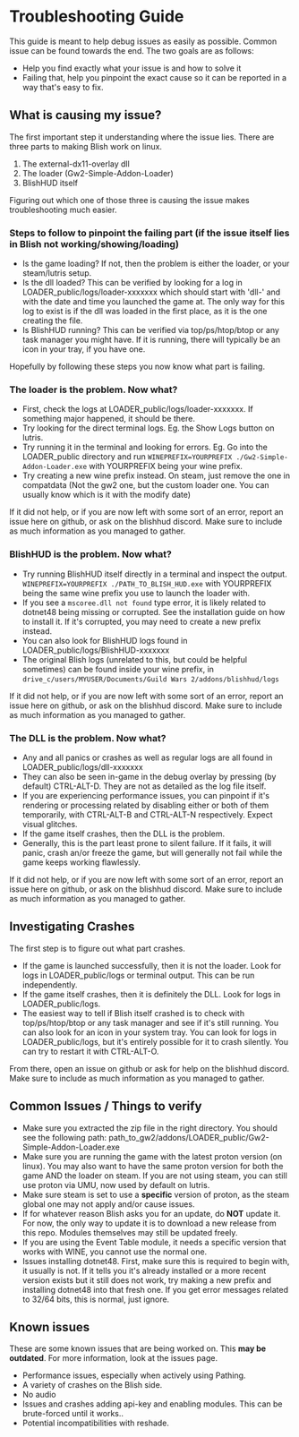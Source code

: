 # Troubleshooting Guide
This guide is meant to help debug issues as easily as possible. Common issue can be found towards the end. The two goals are as follows:
- Help you find exactly what your issue is and how to solve it
- Failing that, help you pinpoint the exact cause so it can be reported in a way that's easy to fix.

## What is causing my issue?
The first important step it understanding where the issue lies. There are three parts to making Blish work on linux.
1. The external-dx11-overlay dll
2. The loader (Gw2-Simple-Addon-Loader)
3. BlishHUD itself

Figuring out which one of those three is causing the issue makes troubleshooting much easier.

### Steps to follow to pinpoint the failing part (if the issue itself lies in Blish not working/showing/loading)
- Is the game loading? If not, then the problem is either the loader, or your steam/lutris setup.
- Is the dll loaded? This can be verified by looking for a log in LOADER_public/logs/loader-xxxxxxx which should start with 'dll-' and with the date and time you launched the game at. The only way for this log to exist is if the dll was loaded in the first place, as it is the one creating the file.
- Is BlishHUD running? This can be verified via top/ps/htop/btop or any task manager you might have. If it is running, there will typically be an icon in your tray, if you have one.

Hopefully by following these steps you now know what part is failing. 

### The loader is the problem. Now what?
- First, check the logs at LOADER_public/logs/loader-xxxxxxx. If something major happened, it should be there.
- Try looking for the direct terminal logs. Eg. the Show Logs button on lutris.
- Try running it in the terminal and looking for errors. Eg. Go into the LOADER_public directory and run ```WINEPREFIX=YOURPREFIX ./Gw2-Simple-Addon-Loader.exe``` with YOURPREFIX being your wine prefix.
- Try creating a new wine prefix instead. On steam, just remove the one in compatdata (Not the gw2 one, but the custom loader one. You can usually know which is it with the modify date)
  
If it did not help, or if you are now left with some sort of an error, report an issue here on github, or ask on the blishhud discord. Make sure to include as much information as you managed to gather.

### BlishHUD is the problem. Now what?
- Try running BlishHUD itself directly in a terminal and inspect the output. ```WINEPREFIX=YOURPREFIX ./PATH_TO_BLISH_HUD.exe``` with YOURPREFIX being the same wine prefix you use to launch the loader with.
- If you see a ```mscoree.dll not found``` type error, it is likely related to dotnet48 being missing or corrupted. See the installation guide on how to install it. If it's corrupted, you may need to create a new prefix instead.
- You can also look for BlishHUD logs found in LOADER_public/logs/BlishHUD-xxxxxxx
- The original Blish logs (unrelated to this, but could be helpful sometimes) can be found inside your wine prefix, in ```drive_c/users/MYUSER/Documents/Guild Wars 2/addons/blishhud/logs```

If it did not help, or if you are now left with some sort of an error, report an issue here on github, or ask on the blishhud discord. Make sure to include as much information as you managed to gather.

### The DLL is the problem. Now what?
- Any and all panics or crashes as well as regular logs are all found in LOADER_public/logs/dll-xxxxxxx
- They can also be seen in-game in the debug overlay by pressing (by default) CTRL-ALT-D. They are not as detailed as the log file itself.
- If you are experiencing performance issues, you can pinpoint if it's rendering or processing related by disabling either or both of them temporarily, with CTRL-ALT-B and CTRL-ALT-N respectively. Expect visual glitches.
- If the game itself crashes, then the DLL is the problem.
- Generally, this is the part least prone to silent failure. If it fails, it will panic, crash an/or freeze the game, but will generally not fail while the game keeps working flawlessly.

If it did not help, or if you are now left with some sort of an error, report an issue here on github, or ask on the blishhud discord. Make sure to include as much information as you managed to gather.

## Investigating Crashes

The first step is to figure out what part crashes. 
- If the game is launched successfully, then it is not the loader. Look for logs in LOADER_public/logs or terminal output. This can be run independently.
- If the game itself crashes, then it is definitely the DLL. Look for logs in LOADER_public/logs.
- The easiest way to tell if Blish itself crashed is to check with top/ps/htop/btop or any task manager and see if it's still running. You can also look for an icon in your system tray. You can look for logs in LOADER_public/logs, but it's entirely possible for it to crash silently. You can try to restart it with CTRL-ALT-O.

From there, open an issue on github or ask for help on the blishhud discord. Make sure to include as much information as you managed to gather.

## Common Issues / Things to verify

- Make sure you extracted the zip file in the right directory. You should see the following path: path_to_gw2/addons/LOADER_public/Gw2-Simple-Addon-Loader.exe
- Make sure you are running the game with the latest proton version (on linux). You may also want to have the same proton version for both the game AND the loader on steam. If you are not using steam, you can still use proton via UMU, now used by default on lutris.
- Make sure steam is set to use a **specific** version of proton, as the steam global one may not apply and/or cause issues.
- If for whatever reason Blish asks you for an update, do **NOT** update it. For now, the only way to update it is to download a new release from this repo. Modules themselves may still be updated freely.
- If you are using the Event Table module, it needs a specific version that works with WINE, you cannot use the normal one.
- Issues installing dotnet48. First, make sure this is required to begin with, it usually is not. If it tells you it's already installed or a more recent version exists but it still does not work, try making a new prefix and installing dotnet48 into that fresh one. If you get error messages related to 32/64 bits, this is normal, just ignore.


## Known issues
These are some known issues that are being worked on. This **may be outdated**. For more information, look at the issues page.

- Performance issues, especially when actively using Pathing.
- A variety of crashes on the Blish side.
- No audio
- Issues and crashes adding api-key and enabling modules. This can be brute-forced until it works..
- Potential incompatibilities with reshade.
